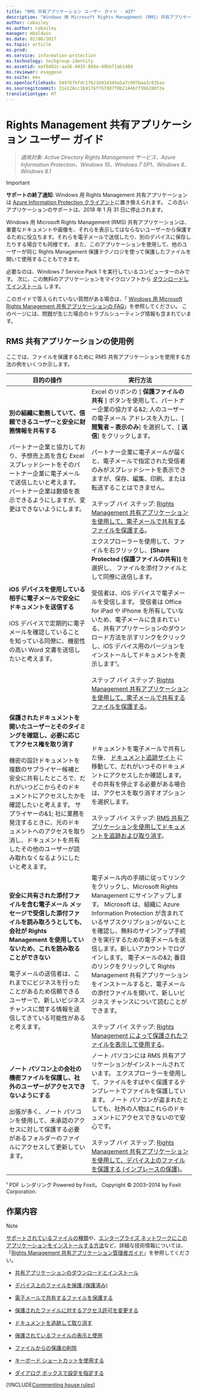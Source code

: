 ```yaml
---
title: "RMS 共有アプリケーション ユーザー ガイド - AIP"
description: "Windows 用 Microsoft Rights Management (RMS) 共有アプリケーションは、重要なドキュメントや画像を、それらを表示してはならないユーザーから保護するために役立ちます。それらを電子メールで送信したり、別のデバイスに保存したりする場合でも同様です。"
author: cabailey
ms.author: cabailey
manager: mbaldwin
ms.date: 02/08/2017
ms.topic: article
ms.prod: 
ms.service: information-protection
ms.technology: techgroup-identity
ms.assetid: eaf6d02c-aa36-4915-856e-49bb71ab1484
ms.reviewer: esaggese
ms.suite: ems
ms.openlocfilehash: 54976fbfdc17621b934349a5a7c997baa3c835aa
ms.sourcegitcommit: 31e128cc1b917bf767987f0b2144b7f3b6288f2e
translationtype: HT
---
```

# <a name="rights-management-sharing-application-user-guide"></a>Rights Management 共有アプリケーション ユーザー ガイド

>*適用対象: Active Directory Rights Management サービス、Azure Information Protection、Windows 10、Windows 7 SP1、Windows 8、Windows 8.1*

> [!IMPORTANT]
> **サポートの終了通知**: Windows 用 Rights Management 共有アプリケーションは [Azure Information Protection クライアント](aip-client.md)に置き換えられます。 この古いアプリケーションのサポートは、2018 年 1 月 31 日に停止されます。 

Windows 用 Microsoft Rights Management (RMS) 共有アプリケーションは、重要なドキュメントや画像を、それらを表示してはならないユーザーから保護するために役立ちます。それらを電子メールで送信したり、別のデバイスに保存したりする場合でも同様です。 また、このアプリケーションを使用して、他のユーザーが同じ Rights Management 保護テクノロジを使って保護したファイルを開いて使用することもできます。

必要なのは、Windows 7 Service Pack 1 を実行しているコンピューターのみです。 次に、この無料のアプリケーションをマイクロソフトから [ダウンロードしてインストール](http://go.microsoft.com/fwlink/?LinkId=303970) します。

このガイドで答えられていない質問がある場合は、「 [Windows 用 Microsoft Rights Management 共有アプリケーションの FAQ](http://go.microsoft.com/fwlink/?LinkId=303971)」を参照してください。 このページには、問題が生じた場合のトラブルシューティング情報も含まれています。

## <a name="examples-for-using-the-rms-sharing-application"></a>RMS 共有アプリケーションの使用例
ここでは、ファイルを保護するために RMS 共有アプリケーションを使用する方法の例をいくつか示します。

|目的の操作|実行方法|
|----------------|------------------|
|**別の組織に勤務していて、信頼できるユーザーと安全に財務情報を共有する**<br /><br />パートナー企業と協力しており、予想売上高を含む Excel スプレッドシートをそのパートナー企業に電子メールで送信したいと考えます。 パートナー企業は数値を表示できるようにしますが、変更はできないようにします。|Excel のリボンの [ **保護ファイルの共有** ] ボタンを使用して、パートナー企業の協力する&2; 人のユーザーの電子メール アドレスを入力し、[ **閲覧者 – 表示のみ**] を選択して、[ **送信**] をクリックします。<br /><br />パートナー企業に電子メールが届くと、電子メールで指定された受信者のみがスプレッドシートを表示できますが、保存、編集、印刷、または転送することはできません。<br /><br />ステップ バイ ステップ: [Rights Management 共有アプリケーションを使用して、電子メールで共有するファイルを保護する](sharing-app-protect-by-email.md)。|
|**iOS デバイスを使用している相手に電子メールで安全にドキュメントを送信する**<br /><br />iOS デバイスで定期的に電子メールを確認していることを知っている同僚に、機密性の高い Word 文書を送信したいと考えます。|エクスプローラーを使用して、ファイルを右クリックし、**[Share Protected (保護ファイルの共有)]** を選択し、 ファイルを添付ファイルとして同僚に送信します。<br /><br />受信者は、iOS デバイスで電子メールを受信します。 受信者は Office for iPad や iPhone を所有していないため、電子メールに含まれている、共有アプリケーションのダウンロード方法を示すリンクをクリックし、iOS デバイス用のバージョンをインストールしてドキュメントを表示します¹。<br /><br />ステップ バイ ステップ: [Rights Management 共有アプリケーションを使用して、電子メールで共有するファイルを保護する](sharing-app-protect-by-email.md)。|
|**保護されたドキュメントを開いたユーザーとそのタイミングを確認し、必要に応じてアクセス権を取り消す**<br /><br />機密の設計ドキュメントを複数のサプライヤー候補と安全に共有したところで、だれがいつどこからそのドキュメントにアクセスしたかを確認したいと考えます。 サプライヤーの&1; 社に業務を発注するときに、元のドキュメントへのアクセスを取り消し、ドキュメントを共有したその他のユーザーが読み取れなくなるようにしたいと考えます。|ドキュメントを電子メールで共有した後、 [ドキュメント追跡サイト](http://go.microsoft.com/fwlink/?LinkId=529562) に移動して、だれがいつそのドキュメントにアクセスしたか確認します。 その共有を停止する必要がある場合は、アクセスを取り消すオプションを選択します。<br /><br />ステップ バイ ステップ: [RMS 共有アプリケーションを使用してドキュメントを追跡および取り消す](sharing-app-track-revoke.md)。|
|**安全に共有された添付ファイルを含む電子メール メッセージで受信した添付ファイルを読み取ろうとしても、会社が Rights Management を使用していないため、これを読み取ることができない**<br /><br />電子メールの送信者は、これまでにビジネスを行ったことがあるため信頼できるユーザーで、新しいビジネス チャンスに関する情報を送信してきている可能性があると考えます。|電子メール内の手順に従ってリンクをクリックし、Microsoft Rights Management にサインアップします。 Microsoft は、組織に Azure Information Protection が含まれているサブスクリプションがないことを確認し、無料のサインアップ手続きを実行するための電子メールを送信します。新しいアカウントでログインします。 電子メールの&2; 番目のリンクをクリックして Rights Management 共有アプリケーションをインストールすると、電子メールの添付ファイルを開いて、新しいビジネス チャンスについて読むことができます。<br /><br />ステップ バイ ステップ: [Rights Management によって保護されたファイルを表示して使用する](sharing-app-view-use-files.md)。|
|**ノート パソコン上の会社の機密ファイルを保護し、社外のユーザーがアクセスできないようにする**<br /><br />出張が多く、ノート パソコンを使用して、未承認のアクセスに対して保護する必要があるフォルダーのファイルにアクセスして更新しています。|ノート パソコンには RMS 共有アプリケーションがインストールされています。 エクスプローラーを使用して、ファイルをすばやく保護するテンプレートでファイルを保護しています。 ノート パソコンが盗まれたとしても、社外の人物はこれらのドキュメントにアクセスできないので安心です。<br /><br />ステップ バイ ステップ: [Rights Management 共有アプリケーションを使用して、デバイス上のファイルを保護する &#40;インプレースの保護&#41;](sharing-app-protect-in-place.md)。|
¹ PDF レンダリング Powered by Foxit。 Copyright © 2003–2014 by Foxit Corporation.

## <a name="what-do-you-want-to-do"></a>作業内容
> [!NOTE]
> [サポートされているファイルの種類](sharing-app-admin-guide-technical.md#supported-file-types-and-file-name-extensions)や、[エンタープライズ ネットワークにこのアプリケーションをインストールする方法](sharing-app-admin-guide.md#automatic-deployment-for-the-microsoft-rights-management-sharing-application)など、詳細な技術情報については、「[Rights Management 共有アプリケーション管理者ガイド](sharing-app-admin-guide.md)」を参照してください。

- [共有アプリケーションのダウンロードとインストール](install-sharing-app.md)

- [デバイス上のファイルを保護 (保護済み)](sharing-app-protect-in-place.md)

- [電子メールで共有するファイルを保護する](sharing-app-protect-by-email.md)

- [保護されたファイルに対するアクセス許可を変更する](sharing-app-reprotect-files.md)

- [ドキュメントを追跡して取り消す](sharing-app-track-revoke.md)

- [保護されているファイルの表示と使用](sharing-app-view-use-files.md)

- [ファイルからの保護の削除](sharing-app-remove-protection.md)

- [キーボード ショートカットを使用する](sharing-app-keyboard-shortcuts.md)

- [ダイアログ ボックスで設定を指定する](sharing-app-dialog-box.md)

[!INCLUDE[Commenting house rules](../includes/houserules.md)]


